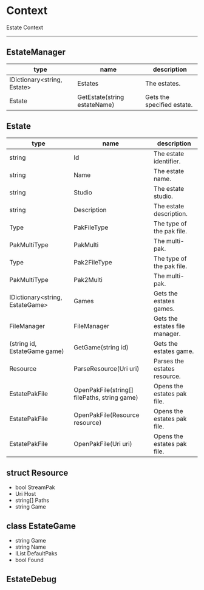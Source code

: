 Context
===============

Estate Context

---

## EstateManager

| type          | name          | description
| ---           | ---           | ---   
| IDictionary<string, Estate> | Estates | The estates.
| Estate        | GetEstate(string estateName) | Gets the specified estate.
     


## Estate

| type          | name          | description
| ---           | ---           | ---   
| string        | Id            | The estate identifier.
| string        | Name          | The estate name.
| string        | Studio        | The estate studio.
| string        | Description   | The estate description.
| Type          | PakFileType   | The type of the pak file.
| PakMultiType  | PakMulti      | The multi-pak.
| Type          | Pak2FileType  | The type of the pak file.
| PakMultiType  | Pak2Multi     | The multi-pak.
| IDictionary<string, EstateGame> | Games | Gets the estates games.
| FileManager   | FileManager   | Gets the estates file manager.
| (string id, EstateGame game)  | GetGame(string id) | Gets the estates game.
| Resource      | ParseResource(Uri uri) | Parses the estates resource.
| EstatePakFile | OpenPakFile(string[] filePaths, string game) | Opens the estates pak file.
| EstatePakFile | OpenPakFile(Resource resource) | Opens the estates pak file.
| EstatePakFile | OpenPakFile(Uri uri) | Opens the estates pak file.

## struct Resource
* bool StreamPak
* Uri Host
* string[] Paths
* string Game

## class EstateGame
* string Game
* string Name
* IList<Uri> DefaultPaks
* bool Found


## EstateDebug
